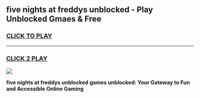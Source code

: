 
## five nights at freddys unblocked - Play Unblocked Gmaes & Free
<h3>
<a href="https://news.freeplayer.one?title=five_nights_at_freddys_unblocked&ref=16F">CLICK TO PLAY</a></h3>
<hr>

<h3>
<a href="https://news.freeplayer.one?title=five_nights_at_freddys_unblocked&ref=16F">CLICK 2 PLAY</a>
  
</h3>

<a href="https://news.freeplayer.one?title=five_nights_at_freddys_unblocked&ref=16F/"><img src="https://clearcache.store/games.png"></a>


**five nights at freddys unblocked games unblocked: Your Gateway to Fun and Accessible Online Gaming**
